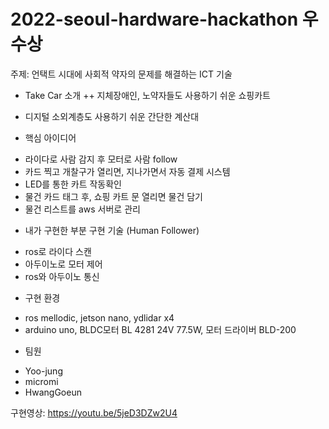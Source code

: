 ﻿# 2022-seoul-hardware-hackathon 우수상
주제: 언택트 시대에 사회적 약자의 문제를 해결하는 ICT 기술

+ Take Car 소개
 ++ 지체장애인, 노약자들도 사용하기 쉬운 쇼핑카트
 - 디지털 소외계층도 사용하기 쉬운 간단한 계산대 

+ 핵심 아이디어
 - 라이다로 사람 감지 후 모터로 사람 follow
 - 카드 찍고 개찰구가 열리면, 지나가면서 자동 결제 시스템
 - LED를 통한 카트 작동확인
 - 물건 카드 태그 후, 쇼핑 카트 문 열리면 물건 담기
 - 물건 리스트를 aws 서버로 관리

+ 내가 구현한 부분 구현 기술 (Human Follower)
 - ros로 라이다 스캔
 - 아두이노로 모터 제어
 - ros와 아두이노 통신

+ 구현 환경
 - ros mellodic, jetson nano, ydlidar x4
 - arduino uno, BLDC모터 BL 4281 24V 77.5W, 모터 드라이버 BLD-200

+ 팀원
 - Yoo-jung
 - micromi
 - HwangGoeun
 

구현영상: https://youtu.be/5jeD3DZw2U4
